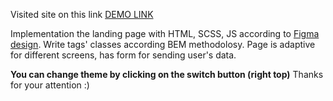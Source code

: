 Visited site on this link [DEMO LINK](https://amahalias.github.io/air_landing/)

Implementation the landing page with HTML, SCSS, JS according to [Figma design](https://www.figma.com/file/7qwsWggv9BAxMi2VPhBuPr/Air-(formerly-Dia)?node-id=9138%3A35).
Write tags' classes according BEM methodolosy. Page is adaptive for different screens, has form for sending user's data.

**You can change theme by clicking on the switch button (right top)**
Thanks for your attention :)
